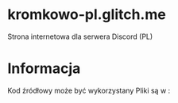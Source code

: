# kromkowo-pl.glitch.me
Strona internetowa dla serwera Discord (PL)

# Informacja

Kod źródłowy może być wykorzystany
Pliki są w :
